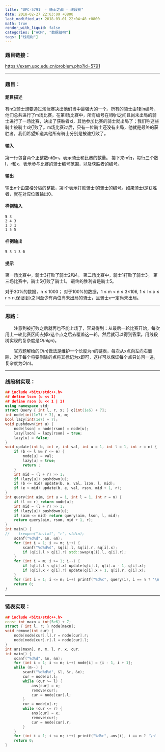 ```yaml
---
title: "UPC-5791  - 骑士之战 - 线段树"
date: 2018-02-27 22:03:00 +0800
last_modified_at: 2018-03-01 22:04:48 +0800
math: true
render_with_liquid: false
categories: ["ACM", "数据结构"]
tags: ["线段树"]
---
```


### 题目链接：

https://exam.upc.edu.cn/problem.php?id=5791

---
### 题目：

#### 题目描述
有n位骑士想要通过淘汰赛决出他们当中最强大的一个。所有的骑士由1到n编号，他们总共进行了m场比赛，在第i场比赛中，所有编号在li到ri之间且尚未出局的骑士进行了一场比赛，决出了获胜者xi，其他参加比赛的骑士就出局了；我们称这些骑士被骑士xi打败了。m场比赛过后，只有一位骑士还没有出局，他就是最终的获胜者，我们希望知道其他所有骑士分别是被谁打败了。
#### 输入
第一行包含两个正整数n和m，表示骑士和比赛的数量。
接下来m行，每行三个数l，r和x，表示参与比赛的骑士编号范围，以及获胜者的编号。

#### 输出
输出n个由空格分隔的整数，第i个表示打败骑士i的骑士的编号。如果骑士i是获胜者，就在对应位置输出0。
#### 样例输入
```
5 3
2 4 3
1 3 1
1 5 5
```
#### 样例输出
```
5 3 1 3 0
```
#### 提示
第一场比赛中，骑士3打败了骑士2和4。 第二场比赛中，骑士1打败了骑士3。 第三场比赛中，骑士5打败了骑士1。 最终的胜利者是骑士5。

对于30%的数据，n ≤ 1000；
对于100%的数据，1 ≤ m < n ≤ 3×106, 1 ≤ l ≤ x ≤ r ≤ n,保证l到r之间至少有两位尚未出局的骑士，且骑士x一定尚未出局。

---
### 思路：

&emsp;&emsp;注意到被打败之后就再也不能上场了，容易得到：从最后一轮比赛开始，每次用上一轮比赛区间去掉x这个点之后去覆盖这一轮，然后就可以得到答案，用线段树实现的复杂度是$O(nlgn)$。

&emsp;&emsp;官方题解给的$O(n)$做法是维护一个长度为n的链表，每次从x点向左向右删除，对于每个将要删除的点将其标记为x即可，这样可以保证每个点只访问一遍，复杂度为$O(n)$。

---
### 线段树实现：

```cpp
## include <bits/stdc++.h>
## define lson (u << 1)
## define rson (u << 1 | 1)
using namespace std;
struct Query { int l, r, x; } q[int(1e6) + 7];
int node[int(1e7) + 7], n, m;
bool lazy[int(1e7) + 7];
void pushdown(int u) {
    node[lson] = node[rson] = node[u];
    lazy[lson] = lazy[rson] = true;
    lazy[u] = false;
}
void update(int b, int e, int val, int u = 1, int l = 1, int r = n) {
    if (b <= l && r <= e) {
        node[u] = val;
        lazy[u] = true;
        return ;
    }
    int mid = (l + r) >> 1;
    if (lazy[u]) pushdown(u);
    if (b <= mid) update(b, e, val, lson, l, mid);
    if (e > mid) update(b, e, val, rson, mid + 1, r);
}
int query(int aim, int u = 1, int l = 1, int r = n) {
    if (l == r) return node[u];
    int mid = (l + r) >> 1;
    if (lazy[u]) pushdown(u);
    if (aim <= mid) return query(aim, lson, l, mid);
    return query(aim, rson, mid + 1, r);
}
int main() {
//    freopen("in.txt", "r", stdin);
    scanf("%d%d", &n, &m);
    for (int i = 1; i <= m; i++) {
        scanf("%d%d%d", &q[i].l, &q[i].r, &q[i].x);
        if (q[i].l > q[i].r) std::swap(q[i].l, q[i].r);
    }
    for (int i = m; i >= 1; i--) {
        if (q[i].l < q[i].x) update(q[i].l, q[i].x - 1, q[i].x);
        if (q[i].x < q[i].r) update(q[i].x + 1, q[i].r, q[i].x);
    }
    for (int i = 1; i <= n; i++) printf("%d%c", query(i), i == n ? '\n' : ' ');
    return 0;
}

```

---
### 链表实现：

```cpp
## include <bits/stdc++.h>
const int maxn = int(5e6) + 7;
struct { int l, r; } node[maxn];
void remove(int cur) {
    node[node[cur].l].r = node[cur].r;
    node[node[cur].r].l = node[cur].l;
}
int ans[maxn], n, m, l, r, x, cur;
int main() {
    scanf("%d%d", &n, &m);
    for (int i = 1; i <= n; i++) node[i] = {i - 1, i + 1};
    while (m--) {
        scanf("%d%d%d", &l, &r, &x);
        cur = node[x].l;
        while (cur >= l) {
            ans[cur] = x;
            remove(cur);
            cur = node[cur].l;
        }
        cur = node[x].r;
        while (cur <= r) {
            ans[cur] = x;
            remove(cur);
            cur = node[cur].r;
        }
    }
    for (int i = 1; i <= n; i++) printf("%d%c", ans[i], i == n ? '\n' : ' ');
    return 0;
}
```